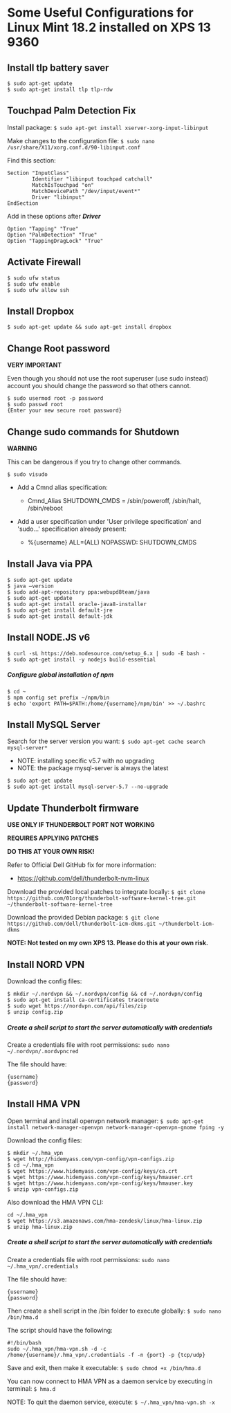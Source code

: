 # Some Useful Configurations for Linux Mint 18.2 installed on XPS 13 9360

## Install tlp battery saver

```
$ sudo apt-get update
$ sudo apt-get install tlp tlp-rdw
```

## Touchpad Palm Detection Fix

Install package: `$ sudo apt-get install xserver-xorg-input-libinput`

Make changes to the configuration file: `$ sudo nano /usr/share/X11/xorg.conf.d/90-libinput.conf`

Find this section:

```
Section "InputClass"
        Identifier "libinput touchpad catchall"
        MatchIsTouchpad "on"
        MatchDevicePath "/dev/input/event*"
        Driver "libinput"
EndSection
```

Add in these options after **_Driver_**
```
Option "Tapping" "True"
Option "PalmDetection" "True"
Option "TappingDragLock" "True"
```

## Activate Firewall

```
$ sudo ufw status
$ sudo ufw enable
$ sudo ufw allow ssh
```

## Install Dropbox

`$ sudo apt-get update && sudo apt-get install dropbox`

## Change Root password

**VERY IMPORTANT**

Even though you should not use the root superuser (use sudo instead) account
you should change the password so that others cannot.

```
$ sudo usermod root -p password
$ sudo passwd root
{Enter your new secure root password}
```

## Change sudo commands for Shutdown

**WARNING**

This can be dangerous if you try to change other commands.

```
$ sudo visudo
```

- Add a Cmnd alias specification:

  - Cmnd_Alias SHUTDOWN_CMDS = /sbin/poweroff, /sbin/halt, /sbin/reboot

- Add a user specification under 'User privilege specification' and 'sudo...' specification already present:
  - %{username} ALL=(ALL) NOPASSWD: SHUTDOWN_CMDS

## Install Java via PPA

```
$ sudo apt-get update
$ java –version
$ sudo add-apt-repository ppa:webupd8team/java
$ sudo apt-get update
$ sudo apt-get install oracle-java8-installer
$ sudo apt-get install default-jre
$ sudo apt-get install default-jdk
```

## Install NODE.JS v6

```
$ curl -sL https://deb.nodesource.com/setup_6.x | sudo -E bash -
$ sudo apt-get install -y nodejs build-essential
```

##### Configure global installation of npm

```
$ cd ~
$ npm config set prefix ~/npm/bin
$ echo 'export PATH=$PATH:/home/{username}/npm/bin' >> ~/.bashrc
```

## Install MySQL Server

Search for the server version you want: `$ sudo apt-get cache search mysql-server*`

- NOTE: installing specific v5.7 with no upgrading
- NOTE: the package mysql-server is always the latest

```
$ sudo apt-get update
$ sudo apt-get install mysql-server-5.7 --no-upgrade
```

## Update Thunderbolt firmware

**USE ONLY IF THUNDERBOLT PORT NOT WORKING**

**REQUIRES APPLYING PATCHES**

**DO THIS AT YOUR OWN RISK!**

Refer to Official Dell GitHub fix for more information:
- https://github.com/dell/thunderbolt-nvm-linux

Download the provided local patches to integrate locally: `$ git clone https://github.com/01org/thunderbolt-software-kernel-tree.git ~/thunderbolt-software-kernel-tree`

Download the provided Debian package: `$ git clone https://github.com/dell/thunderbolt-icm-dkms.git ~/thunderbolt-icm-dkms`

**NOTE: Not tested on my own XPS 13. Please do this at your own risk.**


## Install NORD VPN

Download the config files:
```
$ mkdir ~/.nordvpn && ~/.nordvpn/config && cd ~/.nordvpn/config
$ sudo apt-get install ca-certificates traceroute
$ sudo wget https://nordvpn.com/api/files/zip
$ unzip config.zip
```

##### Create a shell script to start the server automatically with credentials
Create a credentials file with root permissions: `sudo nano ~/.nordvpn/.nordvpncred`

The file should have:
```
{username}
{password}
```



## Install HMA VPN

Open terminal and install openvpn network manager: `$ sudo apt-get install network-manager-openvpn network-manager-openvpn-gnome fping -y`

Download the config files:
```
$ mkdir ~/.hma_vpn
$ wget http://hidemyass.com/vpn-config/vpn-configs.zip
$ cd ~/.hma_vpn
$ wget https://www.hidemyass.com/vpn-config/keys/ca.crt
$ wget https://www.hidemyass.com/vpn-config/keys/hmauser.crt
$ wget https://www.hidemyass.com/vpn-config/keys/hmauser.key
$ unzip vpn-configs.zip
```

Also download the HMA VPN CLI:
```
cd ~/.hma_vpn
$ wget https://s3.amazonaws.com/hma-zendesk/linux/hma-linux.zip
$ unzip hma-linux.zip
```

##### Create a shell script to start the server automatically with credentials
Create a credentials file with root permissions: `sudo nano ~/.hma_vpn/.credentials`

The file should have:
```
{username}
{password}
```

Then create a shell script in the /bin folder to execute globally: `$ sudo nano /bin/hma.d`

The script should have the following:
```
#!/bin/bash
sudo ~/.hma_vpn/hma-vpn.sh -d -c /home/{username}/.hma_vpn/.credentials -f -n {port} -p {tcp/udp}
```

Save and exit, then make it executable: `$ sudo chmod +x /bin/hma.d`

You can now connect to HMA VPN as a daemon service by executing in terminal: `$ hma.d`

NOTE: To quit the daemon service, execute: `$ ~/.hma_vpn/hma-vpn.sh -x`
